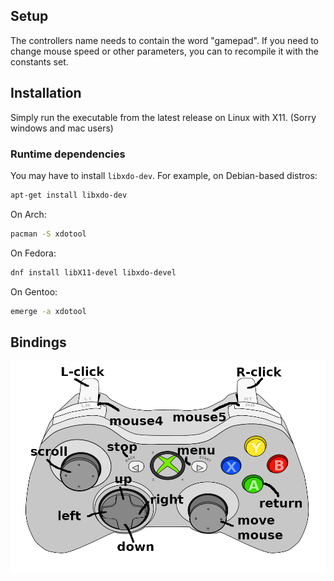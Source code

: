 ## Setup
The controllers name needs to contain the word "gamepad". If you need to change mouse speed or other parameters, you can to recompile it with the constants set.

## Installation
Simply run the executable from the latest release on Linux with X11. (Sorry windows and mac users)

### Runtime dependencies

You may have to install `libxdo-dev`. For example, on Debian-based distros:

```Bash
apt-get install libxdo-dev
```

On Arch:

```Bash
pacman -S xdotool
```

On Fedora:

```Bash
dnf install libX11-devel libxdo-devel
```

On Gentoo:

```Bash
emerge -a xdotool
```

## Bindings
![Controller_Bindings](controller_bindings.png)
